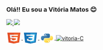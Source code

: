 ### Olá!! Eu sou a Vitória Matos 😊

 <div>
  <a href="https://github.com/vfranceline">
  <img height="150em" src="https://github-readme-stats.vercel.app/api?username=vfranceline&show_icons=true&theme=omni&include_all_commits=true&count_private=true"/>
  <img height="150em" src="https://github-readme-stats.vercel.app/api/top-langs/?username=vfranceline&layout=compact&langs_count=16&theme=omni"/>
</div>

<div style="display: inline_block"><br>
  <img align="center" alt="vitoria-HTML" height="30" width="40" src="https://raw.githubusercontent.com/devicons/devicon/master/icons/html5/html5-original.svg">
  <img align="center" alt="vitoria-CSS" height="30" width="40" src="https://raw.githubusercontent.com/devicons/devicon/master/icons/css3/css3-original.svg">
  <img align="center" alt="vitoria-Python" height="30" width="40" src="https://raw.githubusercontent.com/devicons/devicon/master/icons/python/python-original.svg">
  <img align="center" alt="vitoria-C" height="30" width="40" src="https://cdn.jsdelivr.net/gh/devicons/devicon@latest/icons/c/c-original.svg">
</div>

##
     
